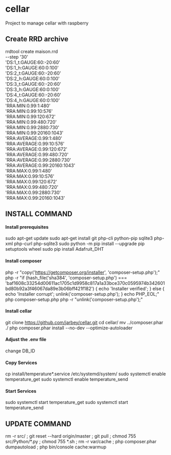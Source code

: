 # cellar
Project to manage cellar with raspberry

## Create RRD archive

rrdtool create maison.rrd \
--step '30' \
'DS:1_t:GAUGE:60:-20:60' \
'DS:1_h:GAUGE:60:0:100' \
'DS:2_t:GAUGE:60:-20:60' \
'DS:2_h:GAUGE:60:0:100' \
'DS:3_t:GAUGE:60:-20:60' \
'DS:3_h:GAUGE:60:0:100' \
'DS:4_t:GAUGE:60:-20:60' \
'DS:4_h:GAUGE:60:0:100' \
'RRA:MIN:0.99:1:480' \
'RRA:MIN:0.99:10:576' \
'RRA:MIN:0.99:120:672' \
'RRA:MIN:0.99:480:720' \
'RRA:MIN:0.99:2880:730' \
'RRA:MIN:0.99:20160:1043' \
'RRA:AVERAGE:0.99:1:480' \
'RRA:AVERAGE:0.99:10:576' \
'RRA:AVERAGE:0.99:120:672' \
'RRA:AVERAGE:0.99:480:720' \
'RRA:AVERAGE:0.99:2880:730' \
'RRA:AVERAGE:0.99:20160:1043' \
'RRA:MAX:0.99:1:480' \
'RRA:MAX:0.99:10:576' \
'RRA:MAX:0.99:120:672' \
'RRA:MAX:0.99:480:720' \
'RRA:MAX:0.99:2880:730' \
'RRA:MAX:0.99:20160:1043'

## INSTALL COMMAND

#### Install prerequisites
sudo apt-get update
sudo apt-get install git php-cli python-pip sqlite3 php-xml php-curl php-sqlite3
sudo python -m pip install --upgrade pip setuptools wheel
sudo pip install Adafruit_DHT

#### Install composer
php -r "copy('https://getcomposer.org/installer', 'composer-setup.php');"
php -r "if (hash_file('sha384', 'composer-setup.php') === 'baf1608c33254d00611ac1705c1d9958c817a1a33bce370c0595974b342601bd80b92a3f46067da89e3b06bff421f182') { echo 'Installer verified'; } else { echo 'Installer corrupt'; unlink('composer-setup.php'); } echo PHP_EOL;"
php composer-setup.php
php -r "unlink('composer-setup.php');"

#### Install cellar
git clone https://github.com/jarbey/cellar.git
cd cellar/
mv ../composer.phar ./
php composer.phar install --no-dev --optimize-autoloader

#### Adjust the .env file
change DB_ID

#### Copy Services ####
cp install/temperature*.service /etc/systemd/system/
sudo systemctl enable temperature_get
sudo systemctl enable temperature_send

#### Start Services ####
sudo systemctl start temperature_get
sudo systemctl start temperature_send


## UPDATE COMMAND
rm -r src/ ; git reset --hard origin/master ; git pull ; chmod 755 src/Python/*.py ; chmod 755 *.sh ; rm -r var/cache ; php composer.phar dumpautoload ; php bin/console cache:warmup

